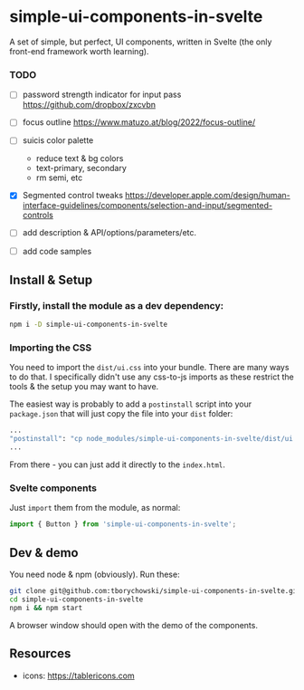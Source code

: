 simple-ui-components-in-svelte
==============================

A set of simple, but perfect, UI components, written in Svelte (the only front-end framework worth learning).


### TODO
- [ ] password strength indicator for input pass
   https://github.com/dropbox/zxcvbn

- [ ] focus outline
	https://www.matuzo.at/blog/2022/focus-outline/

- [ ] suicis color palette
  - reduce text & bg colors
  - text-primary, secondary
  - rm semi, etc

- [x] Segmented control tweaks
	https://developer.apple.com/design/human-interface-guidelines/components/selection-and-input/segmented-controls


- [ ] add description & API/options/parameters/etc.
- [ ] add code samples




## Install & Setup

### Firstly, install the module as a dev dependency:
```sh
npm i -D simple-ui-components-in-svelte
```

### Importing the CSS
You need to import the `dist/ui.css` into your bundle.
There are many ways to do that. I specifically didn't use any css-to-js imports as these restrict the tools & the setup you may want to have.

The easiest way is probably to add a `postinstall` script into your `package.json` that will just copy the file into your `dist` folder:
```sh
...
"postinstall": "cp node_modules/simple-ui-components-in-svelte/dist/ui.css ./dist/ui.css"
...
```
From there - you can just add it directly to the `index.html`.

### Svelte components
Just `import` them from the module, as normal:
```js
import { Button } from 'simple-ui-components-in-svelte';
```


## Dev & demo
You need node & npm (obviously). Run these:
```sh
git clone git@github.com:tborychowski/simple-ui-components-in-svelte.git
cd simple-ui-components-in-svelte
npm i && npm start
```
A browser window should open with the demo of the components.



## Resources
- icons: https://tablericons.com
